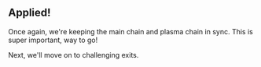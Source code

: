 ## Applied! 

Once again, we're keeping the main chain and plasma chain in sync. This is super important, way to go!

Next, we'll move on to challenging exits. 